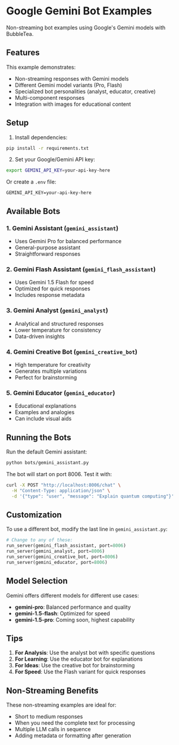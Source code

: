 # Google Gemini Bot Examples

Non-streaming bot examples using Google's Gemini models with BubbleTea.

## Features

This example demonstrates:
- Non-streaming responses with Gemini models
- Different Gemini model variants (Pro, Flash)
- Specialized bot personalities (analyst, educator, creative)
- Multi-component responses
- Integration with images for educational content

## Setup

1. Install dependencies:
```bash
pip install -r requirements.txt
```

2. Set your Google/Gemini API key:
```bash
export GEMINI_API_KEY=your-api-key-here
```

Or create a `.env` file:
```
GEMINI_API_KEY=your-api-key-here
```

## Available Bots

### 1. Gemini Assistant (`gemini_assistant`)
- Uses Gemini Pro for balanced performance
- General-purpose assistant
- Straightforward responses

### 2. Gemini Flash Assistant (`gemini_flash_assistant`)
- Uses Gemini 1.5 Flash for speed
- Optimized for quick responses
- Includes response metadata

### 3. Gemini Analyst (`gemini_analyst`)
- Analytical and structured responses
- Lower temperature for consistency
- Data-driven insights

### 4. Gemini Creative Bot (`gemini_creative_bot`)
- High temperature for creativity
- Generates multiple variations
- Perfect for brainstorming

### 5. Gemini Educator (`gemini_educator`)
- Educational explanations
- Examples and analogies
- Can include visual aids

## Running the Bots

Run the default Gemini assistant:
```bash
python bots/gemini_assistant.py
```

The bot will start on port 8006. Test it with:
```bash
curl -X POST "http://localhost:8006/chat" \
  -H "Content-Type: application/json" \
  -d '{"type": "user", "message": "Explain quantum computing"}'
```

## Customization

To use a different bot, modify the last line in `gemini_assistant.py`:
```python
# Change to any of these:
run_server(gemini_flash_assistant, port=8006)
run_server(gemini_analyst, port=8006)
run_server(gemini_creative_bot, port=8006)
run_server(gemini_educator, port=8006)
```

## Model Selection

Gemini offers different models for different use cases:
- **gemini-pro**: Balanced performance and quality
- **gemini-1.5-flash**: Optimized for speed
- **gemini-1.5-pro**: Coming soon, highest capability

## Tips

1. **For Analysis**: Use the analyst bot with specific questions
2. **For Learning**: Use the educator bot for explanations
3. **For Ideas**: Use the creative bot for brainstorming
4. **For Speed**: Use the Flash variant for quick responses

## Non-Streaming Benefits

These non-streaming examples are ideal for:
- Short to medium responses
- When you need the complete text for processing
- Multiple LLM calls in sequence
- Adding metadata or formatting after generation